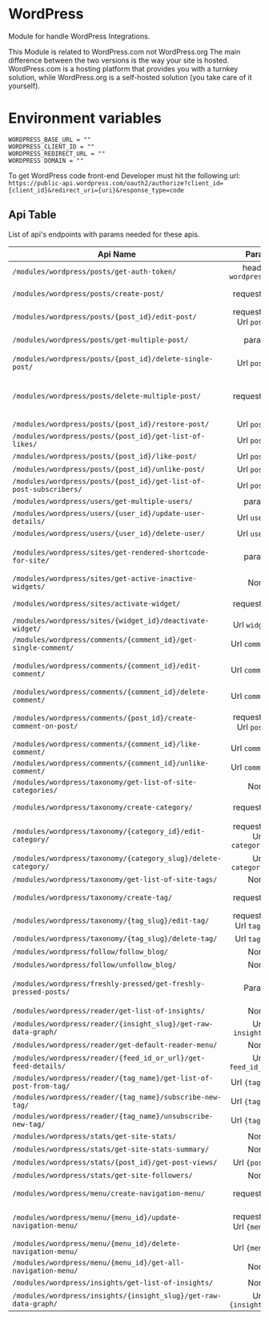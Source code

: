 # WordPress

Module for handle WordPress Integrations.

This Module is related to WordPress.com not WordPress.org The main difference between the two versions is the way your site is hosted. WordPress.com is a hosting platform that provides you with a turnkey solution, while WordPress.org is a self-hosted solution (you take care of it yourself).


# Environment variables

```
WORDPRESS_BASE_URL = ""
WORDPRESS_CLIENT_ID = ""
WORDPRESS_REDIRECT_URL = ""
WORDPRESS DOMAIN = ""
```
To get WordPress code front-end Developer must hit the following url: <br/>
`https://public-api.wordpress.com/oauth2/authorize?client_id={client_id}&redirect_uri={uri}&response_type=code`

## Api Table
List of api's endpoints with params needed for these apis.

| Api Name                                                           |                 Param                  | Description                                                                                                                                                                                                                                                                                                                |
|--------------------------------------------------------------------|:--------------------------------------:|:---------------------------------------------------------------------------------------------------------------------------------------------------------------------------------------------------------------------------------------------------------------------------------------------------------------------------|
| `/modules/wordpress/posts/get-auth-token/ `                        |        headers `wordpress-code`        | Provide Auth Token to perform further Authentication                                                                                                                                                                                                                                                                       |
| `/modules/wordpress/posts/create-post/`                            |              request.body              | Create a post on WordPress. Required the request body. For details about request body visit the given link  https://developer.wordpress.com/docs/api/1.1/post/sites/%24site/posts/new/                                                                                                                                     |
| `/modules/wordpress/posts/{post_id}/edit-post/`                    |    request.body <br/> Url `post_id`    | Edit a post on WordPress. Required the request body. For details about request body visit the given link  https://developer.wordpress.com/docs/api/1.1/post/sites/%24site/posts/%24post_ID/                                                                                                                                |
| `/modules/wordpress/posts/get-multiple-post/`                      |                 params                 | Get a list of matching posts. User can use optional query params. For details about query params visit the given link below https://developer.wordpress.com/docs/api/1.1/get/sites/%24site/posts/                                                                                                                          |
| `/modules/wordpress/posts/{post_id}/delete-single-post/`           |             Url `post_id`              | Delete a post. Note: If the trash is enabled, this request will send the post to the trash. A second request will permanently delete the post.                                                                                                                                                                             |
| `/modules/wordpress/posts/delete-multiple-post/`                   |              request.body              | Delete multiple posts. Note: If the trash is enabled, this request will send non-trashed posts to the trash. Trashed posts will be permanently deleted. Required the request body. For details about request body visit the given link below https://developer.wordpress.com/docs/api/1.1/post/sites/%24site/posts/delete/ |
| `/modules/wordpress/posts/{post_id}/restore-post/`                 |             Url `post_id`              | Restore multiple posts.                                                                                                                                                                                                                                                                                                    |
| `/modules/wordpress/posts/{post_id}/get-list-of-likes/`            |             Url `post_id`              | Get a list of the likes for a post.                                                                                                                                                                                                                                                                                        |
| `/modules/wordpress/posts/{post_id}/like-post/`                    |             Url `post_id`              | Like a post.                                                                                                                                                                                                                                                                                                               |
| `/modules/wordpress/posts/{post_id}/unlike-post/`                  |             Url `post_id`              | Unlike a post                                                                                                                                                                                                                                                                                                              |
| `/modules/wordpress/posts/{post_id}/get-list-of-post-subscribers/` |             Url `post_id`              | Get a list of the specified post's subscribers.                                                                                                                                                                                                                                                                            |
| `/modules/wordpress/users/get-multiple-users/`                     |                 params                 | List the users of a site.                                                                                                                                                                                                                                                                                                  |
| `/modules/wordpress/users/{user_id}/update-user-details/`          |             Url `user_id`              | Update details of a user of a site.                                                                                                                                                                                                                                                                                        |
| `/modules/wordpress/users/{user_id}/delete-user/`                  |             Url `user_id`              | Delete a User                                                                                                                                                                                                                                                                                                              |
| `/modules/wordpress/sites/get-rendered-shortcode-for-site/`        |                 params                 | Get a rendered shortcode for a site. Note: The current user must have publishing access. User have to you required query params. For details about query params visit the given link below https://developer.wordpress.com/docs/api/1.1/get/sites/%24site/shortcodes/render/                                               |
| `/modules/wordpress/sites/get-active-inactive-widgets/`            |                  None                  | Retrieve the active and inactive widgets for a site.                                                                                                                                                                                                                                                                       |
| `/modules/wordpress/sites/activate-widget/`                        |              request.body              | Activate a widget on a site. Required the request body. For details about request body visit the given link below https://developer.wordpress.com/docs/api/1.1/post/sites/%24site/widgets/new/                                                                                                                             |
| `/modules/wordpress/sites/{widget_id}/deactivate-widget/`          |            Url `widget_id`             | Deactivate a widget on a site.                                                                                                                                                                                                                                                                                             |
| `/modules/wordpress/comments/{comment_id}/get-single-comment/`     |            Url `comment_id`            | Get a single comment.                                                                                                                                                                                                                                                                                                      |
| `/modules/wordpress/comments/{comment_id}/edit-comment/`           |            Url `comment_id`            | Edit a comment Required the request body. For details about request body visit the given link below https://developer.wordpress.com/docs/api/1.1/post/sites/%24site/comments/%24comment_ID/                                                                                                                                |
| `/modules/wordpress/comments/{comment_id}/delete-comment/`         |            Url `comment_id`            | Delete a comment                                                                                                                                                                                                                                                                                                           |
| `/modules/wordpress/comments/{post_id}/create-comment-on-post/`    |    request.body <br/> Url `post_id`    | Creates a comment on post Required the request body. For details about request body visit the given link below https://developer.wordpress.com/docs/api/1.1/post/sites/%24site/posts/%24post_ID/replies/new/                                                                                                               |
| `/modules/wordpress/comments/{comment_id}/like-comment/`           |            Url `comment_id`            | Like a comment                                                                                                                                                                                                                                                                                                             |
| `/modules/wordpress/comments/{comment_id}/unlike-comment/`         |            Url `comment_id`            | Unlike a comment                                                                                                                                                                                                                                                                                                           |
| `/modules/wordpress/taxonomy/get-list-of-site-categories/`         |                  None                  | Get a list of a site's categories.                                                                                                                                                                                                                                                                                         |
| `/modules/wordpress/taxonomy/create-category/`                     |              request.body              | Create a new category. Required the request body. For details about request body visit the given link below https://developer.wordpress.com/docs/api/1.1/post/sites/%24site/categories/new/                                                                                                                                |
| `/modules/wordpress/taxonomy/{category_id}/edit-category/`         | request.body <br/> Url `category_slug` | Edit a category. Required the request body. For details about request body visit the given link below https://developer.wordpress.com/docs/api/1.1/post/sites/%24site/categories/slug:%24category/                                                                                                                         |
| `/modules/wordpress/taxonomy/{category_slug}/delete-category/`     |          Url `category_slug`           | Delete a category.                                                                                                                                                                                                                                                                                                         |
| `/modules/wordpress/taxonomy/get-list-of-site-tags/`               |                  None                  | Get a list of a site's tags.                                                                                                                                                                                                                                                                                               |
| `/modules/wordpress/taxonomy/create-tag/`                          |              request.body              | Create a new Tag.Required the request body. For details about request body visit the given link below https://developer.wordpress.com/docs/api/1.1/post/sites/%24site/tags/new/                                                                                                                                            |
| `/modules/wordpress/taxonomy/{tag_slug}/edit-tag/`                 |   request.body <br/> Url `tag_slug`    | Edit a tag. Required the request body. For details about request body visit the given link below https://developer.wordpress.com/docs/api/1.1/post/sites/%24site/tags/slug:%24tag/                                                                                                                                         |
| `/modules/wordpress/taxonomy/{tag_slug}/delete-tag/`               |             Url `tag_slug`             | Delete a tag.                                                                                                                                                                                                                                                                                                              |
| `/modules/wordpress/follow/follow_blog/`                           |                  None                  | Follow a blog.                                                                                                                                                                                                                                                                                                             |
| `/modules/wordpress/follow/unfollow_blog/`                         |                  None                  | Unfollow a blog                                                                                                                                                                                                                                                                                                            |
| `/modules/wordpress/freshly-pressed/get-freshly-pressed-posts/`    |                 Params                 | Get a list of Freshly Pressed posts. User can use optional query params. For details about query params visit the given link below https://developer.wordpress.com/docs/api/1.1/get/freshly-pressed/                                                                                                                       |
| `/modules/wordpress/reader/get-list-of-insights/`                  |                  None                  | Get a list of stats/metrics/insights that the current user has access to.                                                                                                                                                                                                                                                  |
| `/modules/wordpress/reader/{insight_slug}/get-raw-data-graph/`     |           Url `insight_slug`           | Get raw data for a particular graph.                                                                                                                                                                                                                                                                                       |
| `/modules/wordpress/reader/get-default-reader-menu/`               |                  None                  | Get default reader menu.                                                                                                                                                                                                                                                                                                   |
| `/modules/wordpress/reader/{feed_id_or_url}/get-feed-details/`     |          Url `feed_id_or_url`          | Get details about a feed.                                                                                                                                                                                                                                                                                                  |
| `/modules/wordpress/reader/{tag_name}/get-list-of-post-from-tag/`  |            Url `{tag_name}`            | Get a list of posts from a tag                                                                                                                                                                                                                                                                                             |
| `/modules/wordpress/reader/{tag_name}/subscribe-new-tag/`          |            Url `{tag_name}`            | Subscribe to a new tag.                                                                                                                                                                                                                                                                                                    |
| `/modules/wordpress/reader/{tag_name}/unsubscribe-new-tag/`        |            Url `{tag_name}`            | Unsubscribe to a new tag.                                                                                                                                                                                                                                                                                                  |
| `/modules/wordpress/stats/get-site-stats/`                         |                  None                  | Get a site's stats                                                                                                                                                                                                                                                                                                         |
| `/modules/wordpress/stats/get-site-stats-summary/`                 |                  None                  | View a site's summarized views, visitors, likes and comments                                                                                                                                                                                                                                                               |
| `/modules/wordpress/stats/{post_id}/get-post-views/`               |            Url `{post_id}`             | View a post's views                                                                                                                                                                                                                                                                                                        |
| `/modules/wordpress/stats/get-site-followers/`                     |                  None                  | View a site's followers                                                                                                                                                                                                                                                                                                    |
| `/modules/wordpress/menu/create-navigation-menu/`                  |              request.body              | Create a new navigation menu. Required the request body. For details about request body visit the given link below https://developer.wordpress.com/docs/api/1.1/post/sites/%24site/menus/new/                                                                                                                              |
| `/modules/wordpress/menu/{menu_id}/update-navigation-menu/`        |     request.body  Url `{menu_id}`      | Update a navigation menu. Required the request body. For details about request body visit the given link below https://developer.wordpress.com/docs/api/1.1/post/sites/%24site/menus/%24menu_id/                                                                                                                           |
| `/modules/wordpress/menu/{menu_id}/delete-navigation-menu/`        |            Url `{menu_id}`             | Delete a navigation menu                                                                                                                                                                                                                                                                                                   |
| `/modules/wordpress/menu/{menu_id}/get-all-navigation-menu/`       |                  None                  | Get a list of all navigation menus.                                                                                                                                                                                                                                                                                        |
| `/modules/wordpress/insights/get-list-of-insights/`                |                  None                  | Get a list of stats/metrics/insights that the current user has access to.                                                                                                                                                                                                                                                  |
| `/modules/wordpress/insights/{insight_slug}/get-raw-data-graph/`   |          Url `{insight_slug}`          | Get raw data for a particular graph                                                                                                                                                                                                                                                                                        |

